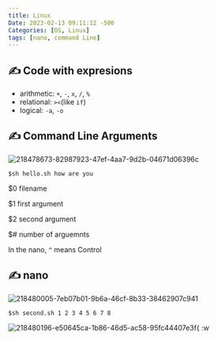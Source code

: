 ```yaml
---
title: Linux
Date: 2023-02-13 09:11:12 -500
Categories: [OS, Linux]
tags: [nano, command Line]
---
```


## ✍️ Code with expresions

- arithmetic: `+`, `-`, `x`, `/`, `%`
- relational: `><`(like `if`)
- logical: `-a`, `-o`

## ✍️ Command Line Arguments

![218478673-82987923-47ef-4aa7-9d2b-04671d06396c](https://user-images.githubusercontent.com/96701717/218485450-81366565-7a97-4808-9c3e-7ea480d8d141.png)

```shell
$sh hello.sh how are you
```

$0 filename

$1 first argument

$2 second argument

$# number of arguemnts

In the nano, `^` means Control

## ✍️ nano

![218480005-7eb07b01-9b6a-46cf-8b33-38462907c941](https://user-images.githubusercontent.com/96701717/218486069-fc04efff-c15b-4093-a5a7-6ce90eecd108.png)

```shell
$sh second.sh 1 2 3 4 5 6 7 8
```

![218480196-e50645ca-1b86-46d5-ac58-95fc44407e3f](https://user-images.githubusercontent.com/96701717/218488452-353dcb11-4ff6-4feb-83c0-0df8b7e81a60.png){ :w
